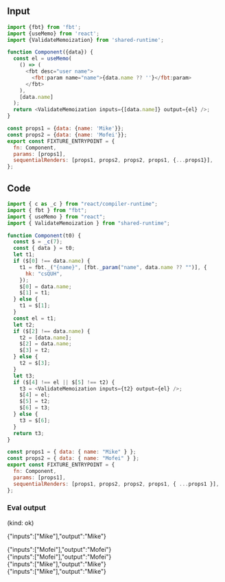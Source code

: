 
## Input

```javascript
import {fbt} from 'fbt';
import {useMemo} from 'react';
import {ValidateMemoization} from 'shared-runtime';

function Component({data}) {
  const el = useMemo(
    () => (
      <fbt desc="user name">
        <fbt:param name="name">{data.name ?? ''}</fbt:param>
      </fbt>
    ),
    [data.name]
  );
  return <ValidateMemoization inputs={[data.name]} output={el} />;
}

const props1 = {data: {name: 'Mike'}};
const props2 = {data: {name: 'Mofei'}};
export const FIXTURE_ENTRYPOINT = {
  fn: Component,
  params: [props1],
  sequentialRenders: [props1, props2, props2, props1, {...props1}],
};

```

## Code

```javascript
import { c as _c } from "react/compiler-runtime";
import { fbt } from "fbt";
import { useMemo } from "react";
import { ValidateMemoization } from "shared-runtime";

function Component(t0) {
  const $ = _c(7);
  const { data } = t0;
  let t1;
  if ($[0] !== data.name) {
    t1 = fbt._("{name}", [fbt._param("name", data.name ?? "")], {
      hk: "csQUH",
    });
    $[0] = data.name;
    $[1] = t1;
  } else {
    t1 = $[1];
  }
  const el = t1;
  let t2;
  if ($[2] !== data.name) {
    t2 = [data.name];
    $[2] = data.name;
    $[3] = t2;
  } else {
    t2 = $[3];
  }
  let t3;
  if ($[4] !== el || $[5] !== t2) {
    t3 = <ValidateMemoization inputs={t2} output={el} />;
    $[4] = el;
    $[5] = t2;
    $[6] = t3;
  } else {
    t3 = $[6];
  }
  return t3;
}

const props1 = { data: { name: "Mike" } };
const props2 = { data: { name: "Mofei" } };
export const FIXTURE_ENTRYPOINT = {
  fn: Component,
  params: [props1],
  sequentialRenders: [props1, props2, props2, props1, { ...props1 }],
};

```
      
### Eval output
(kind: ok) <div>{"inputs":["Mike"],"output":"Mike"}</div>
<div>{"inputs":["Mofei"],"output":"Mofei"}</div>
<div>{"inputs":["Mofei"],"output":"Mofei"}</div>
<div>{"inputs":["Mike"],"output":"Mike"}</div>
<div>{"inputs":["Mike"],"output":"Mike"}</div>